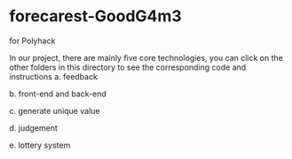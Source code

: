 # forecarest-GoodG4m3
for Polyhack

In our project, there are mainly five core technologies, you can click on the other folders in this directory to see the corresponding code and instructions
a. feedback

b. front-end and back-end

c. generate unique value

d. judgement

e. lottery system
